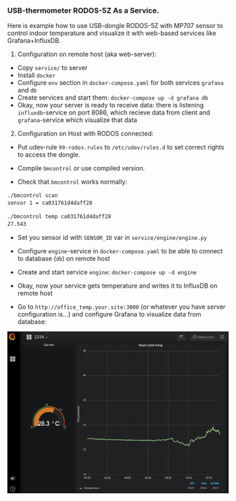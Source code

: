 ### USB-thermometer RODOS-5Z As a Service.

Here is example how to use USB-dongle RODOS-5Z with MP707 sensor to control indoor temperature and visualize it with 
web-based services like Grafana+InfluxDB.

1. Configuration on remote host (aka web-server):

* Copy `service/` to server
* Install `docker`
* Configure `env` section in `docker-compose.yaml` for both services `grafana` and `db`
* Create services and start them: `docker-compose up -d grafana db`
* Okay, now your server is ready to receive data: there is listening `influxdb`-service on port 8086, which recieve data from client and `grafana`-service which visualize that data


2. Configuration on Host with RODOS connected:

* Put udev-rule `99-rodos.rules` to `/etc/udev/rules.d` to set correct rights to access the dongle.

* Compile `bmcontrol` or use compiled version.

* Check that `bmcontrol` works normally: 

```bash
./bmcontrol scan
sensor 1 = ca031761d4daff28
```

```bash
./bmcontrol temp ca031761d4daff28
27.543
```

* Set you sensor id with `SENSOR_ID` var in `service/engine/engine.py`

* Configure `engine`-service in `docker-compose.yaml` to be able to connect to database (`db`) on remote host

* Create and start service `engine`: `docker-compose up -d engine`

* Okay, now your service gets temperature and writes it to InfluxDB on remote host

* Go to `http://office_temp.your.site:3000` (or whatever you have server configuration is...) and configure Grafana to visualize data from database:

![grafana example](/grafana.png)
